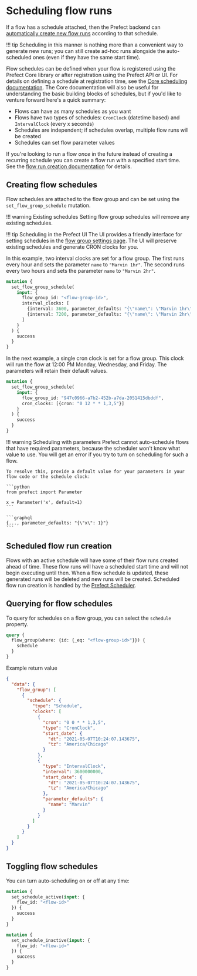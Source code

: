 # Scheduling flow runs

If a flow has a schedule attached, then the Prefect backend can [automatically create new flow runs](#scheduled-flow-run-creation) according to that schedule.

!!! tip
    Scheduling in this manner is nothing more than a convenient way to generate new runs; you can still create ad-hoc runs alongside the auto-scheduled ones (even if they have the same start time).


Flow schedules can be defined when your flow is registered using the Prefect Core library or after registration using the Prefect API or UI. For details on defining a schedule at registration time, see the [Core scheduling documentation](../../core/concepts/schedules.md). The Core documentation will also be useful for understanding the basic building blocks of schedules, but if you'd like to venture forward here's a quick summary:

- Flows can have as many schedules as you want
- Flows have two types of schedules: `CronClock` (datetime based) and `IntervalClock` (every x seconds)
- Schedules are independent; if schedules overlap, multiple flow runs will be created
- Schedules can set flow parameter values

If you're looking to run a flow _once_ in the future instead of creating a recurring schedule you can create a flow run with a specified start time. See the [flow run creation documentation](./creation.md#start-times) for details.

## Creating flow schedules <Badge text="GQL" />

Flow schedules are attached to the flow group and can be set using the `set_flow_group_schedule` mutation.

!!! warning Existing schedules
    Setting flow group schedules will remove any existing schedules.


!!! tip Scheduling in the Prefect UI
    The UI provides a friendly interface for setting schedules in the [flow group settings page](../ui/flow.md#settings).
    The UI will preserve existing schedules and generate CRON clocks for you.


In this example, two interval clocks are set for a flow group. The first runs every hour and sets the parameter `name` to `"Marvin 1hr"`. The second runs every two hours and sets the parameter `name` to `"Marvin 2hr"`.

```graphql
mutation {
  set_flow_group_schedule(
    input: {
      flow_group_id: "<flow-group-id>", 
      interval_clocks: [
        {interval: 3600, parameter_defaults: "{\"name\": \"Marvin 1hr\"}"}
        {interval: 7200, parameter_defaults: "{\"name\": \"Marvin 2hr\"}"}
      ]
    }
  ) {
    success
  }
}
```

In the next example, a single cron clock is set for a flow group. This clock will run the flow at 12:00 PM Monday, Wednesday, and Friday. The parameters will retain their default values.

```graphql
mutation {
  set_flow_group_schedule(
    input: {
      flow_group_id: "947c0966-a7b2-452b-a7da-2051415dbddf", 
      cron_clocks: [{cron: "0 12 * * 1,3,5"}]
    }
  ) {
    success
  }
}
```

!!! warning Scheduling with parameters
    Prefect cannot auto-schedule flows that have required parameters, because the scheduler won't know what value to use. You will get an error if you try to turn on scheduling for such a flow.

    To resolve this, provide a default value for your parameters in your flow code or the schedule clock:

    ```python
    from prefect import Parameter

    x = Parameter('x', default=1)
    ```

    ```graphql
    {..., parameter_defaults: "{\"x\": 1}"}
    ```


## Scheduled flow run creation

Flows with an active schedule will have some of their flow runs created ahead of time. These flow runs will have a scheduled start time and will not begin executing until then. When a flow schedule is updated, these generated runs will be deleted and new runs will be created. Scheduled flow run creation is handled by the [Prefect Scheduler](../concepts/services.md#scheduler).


## Querying for flow schedules <Badge text="GQL" />

To query for schedules on a flow group, you can select the `schedule` property.

```graphql
query {
  flow_group(where: {id: {_eq: "<flow-group-id>"}}) {
    schedule
  }
}
```

Example return value

```json
{
  "data": {
    "flow_group": [
      {
        "schedule": {
          "type": "Schedule",
          "clocks": [
            {
              "cron": "0 0 * * 1,3,5",
              "type": "CronClock",
              "start_date": {
                "dt": "2021-05-07T10:24:07.143675",
                "tz": "America/Chicago"
              }
            },
            {
              "type": "IntervalClock",
              "interval": 3600000000,
              "start_date": {
                "dt": "2021-05-07T10:24:07.143675",
                "tz": "America/Chicago"
              },
              "parameter_defaults": {
                "name": "Marvin"
              }
            }
          ]
        }
      }
    ]
  }
}
```

## Toggling flow schedules <Badge text="GQL"/>

You can turn auto-scheduling on or off at any time:

```graphql
mutation {
  set_schedule_active(input: {
    flow_id: "<flow-id>"
  }) {
    success
  }
}
```

```graphql
mutation {
  set_schedule_inactive(input: {
    flow_id: "<flow-id>"
  }) {
    success
  }
}
```

